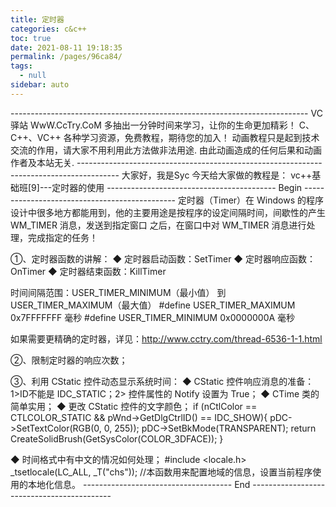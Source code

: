 ```yaml
---
title: 定时器
categories: c&c++
toc: true
date: 2021-08-11 19:18:35
permalink: /pages/96ca84/
tags: 
  - null
sidebar: auto
---
```


\--------------------------------------------------------------------------
VC 驿站
WwW.CcTry.CoM
多抽出一分钟时间来学习，让你的生命更加精彩！
C、C++、VC++ 各种学习资源，免费教程，期待您的加入！
动画教程只是起到技术交流的作用，请大家不用利用此方法做非法用途.
由此动画造成的任何后果和动画作者及本站无关.
\----------------------------------------------------------------------------------------
大家好，我是Syc
今天给大家做的教程是：
vc++基础班[9]---定时器的使用
------------------------------------------ Begin ----------------------------------------------
定时器（Timer）在 Windows 的程序设计中很多地方都能用到，他的主要用途是按程序的设定间隔时间，间歇性的产生 WM_TIMER 消息，发送到指定窗口
之后，在窗口中对 WM_TIMER 消息进行处理，完成指定的任务！

①、定时器函数的讲解：
◆ 定时器启动函数：SetTimer
◆ 定时器响应函数：OnTimer
◆ 定时器结束函数：KillTimer

时间间隔范围：USER_TIMER_MINIMUM（最小值） 到 USER_TIMER_MAXIMUM（最大值）
\#define USER_TIMER_MAXIMUM 0x7FFFFFFF 毫秒
\#define USER_TIMER_MINIMUM 0x0000000A 毫秒

如果需要更精确的定时器，详见：http://www.cctry.com/thread-6536-1-1.html

②、限制定时器的响应次数；

③、利用 CStatic 控件动态显示系统时间：
◆ CStatic 控件响应消息的准备：1>ID不能是 IDC_STATIC；2> 控件属性的 Notify 设置为 True；
◆ CTime 类的简单实用；
◆ 更改 CStatic 控件的文字颜色；
if (nCtlColor == CTLCOLOR_STATIC && pWnd->GetDlgCtrlID() == IDC_SHOW){
pDC->SetTextColor(RGB(0, 0, 255));
pDC->SetBkMode(TRANSPARENT);
return CreateSolidBrush(GetSysColor(COLOR_3DFACE));
}

◆ 时间格式中有中文的情况如何处理；
\#include <locale.h>
_tsetlocale(LC_ALL, _T("chs"));
//本函数用来配置地域的信息，设置当前程序使用的本地化信息。
------------------------------------- End -------------------------------------------